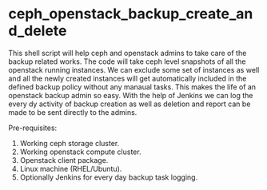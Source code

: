# ceph_openstack_backup_create_and_delete

This shell script will help ceph and openstack admins to take care of the backup related works. The code will take ceph level snapshots of all the openstack running instances. We can exclude some set of instances as well and all the newly created instances will get automatically included in the defined backup policy without any manaual tasks. This makes the life of an openstack backup admin so easy. With the help of Jenkins we can log the every dy activity of backup creation as well as deletion and report can be made to be sent directly to the admins.

Pre-requisites:

1.  Working ceph storage cluster.
2.  Working openstack compute cluster.
3.  Openstack client package.
4.  Linux machine (RHEL/Ubuntu).
5.  Optionally Jenkins for every day backup task logging.
